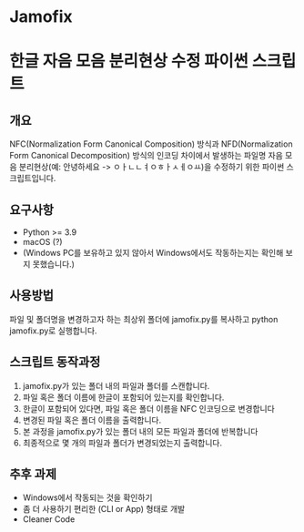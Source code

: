 # Jamofix
# 한글 자음 모음 분리현상 수정 파이썬 스크립트

## 개요
NFC(Normalization Form Canonical Composition) 방식과 NFD(Normalization Form Canonical Decomposition) 방식의 인코딩 차이에서 발생하는 파일명 자음 모음 분리현상(예: 안녕하세요 -> ㅇㅏㄴㄴㅕㅇㅎㅏㅅㅔㅇㅛ)을 수정하기 위한 파이썬 스크립트입니다.

## 요구사항
- Python >= 3.9
- macOS (?)
- (Windows PC를 보유하고 있지 않아서 Windows에서도 작동하는지는 확인해 보지 못했습니다.)

## 사용방법
파일 및 폴더명을 변경하고자 하는 최상위 폴더에 jamofix.py를 복사하고 python jamofix.py로 실행합니다.

## 스크립트 동작과정
1. jamofix.py가 있는 폴더 내의 파일과 폴더를 스캔합니다.
2. 파일 혹은 폴더 이름에 한글이 포함되어 있는지를 확인합니다.
3. 한글이 포함되어 있다면, 파일 혹은 폴더 이름을 NFC 인코딩으로 변경합니다
4. 변경된 파일 혹은 폴더 이름을 출력합니다.
5. 본 과정을 jamofix.py가 있는 폴더 내의 모든 파일과 폴더에 반복합니다
6. 최종적으로 몇 개의 파일과 폴더가 변경되었는지 출력합니다.

## 추후 과제
- Windows에서 작동되는 것을 확인하기
- 좀 더 사용하기 편리한 (CLI or App) 형태로 개발
- Cleaner Code

